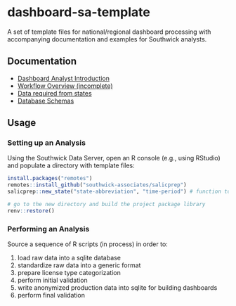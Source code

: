 # dashboard-sa-template

A set of template files for national/regional dashboard processing with accompanying documentation and examples for Southwick analysts.

## Documentation

- [Dashboard Analyst Introduction](github_vignettes/dashboard-overview.md)
- [Workflow Overview (incomplete)](github_vignettes/workflow-overview.md)
- [Data required from states](github_vignettes/data-required.md)
- [Database Schemas](github_vignettes/data-schema.md)
    
## Usage

### Setting up an Analysis

Using the Southwick Data Server, open an R console (e.g., using RStudio) and populate a directory with template files:

```r
install.packages("remotes")
remotes::install_github("southwick-associates/salicprep")
salicprep::new_state("state-abbreviation", "time-period") # function to be written

# go to the new directory and build the project package library
renv::restore()
```

### Performing an Analysis

Source a sequence of R scripts (in process) in order to:

1. load raw data into a sqlite database
2. standardize raw data into a generic format
3. prepare license type categorization
4. perform initial validation
5. write anonymized production data into sqlite for building dashboards
6. perform final validation
